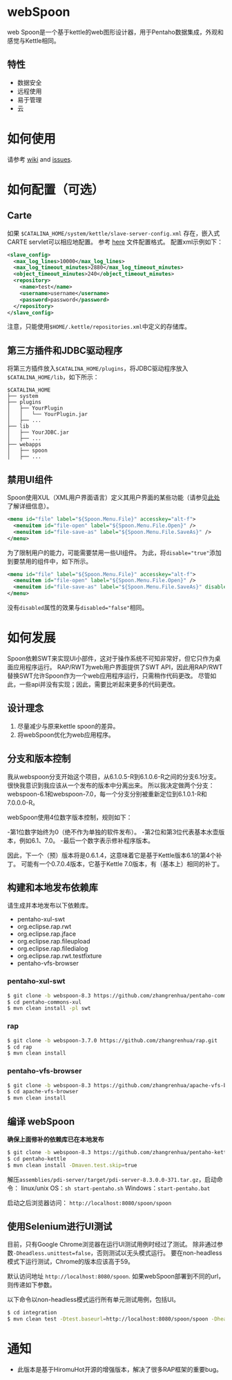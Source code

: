 # webSpoon

web Spoon是一个基于kettle的web图形设计器，用于Pentaho数据集成，外观和感觉与Kettle相同。

## 特性

- 数据安全
- 远程使用
- 易于管理
- 云

# 如何使用

请参考 [wiki](https://github.com/zhangrenhua/pentaho-kettle/wiki) and [issues](https://github.com/zhangrenhua/pentaho-kettle/issues).

# 如何配置（可选）

## Carte

如果 `$CATALINA_HOME/system/kettle/slave-server-config.xml` 存在，嵌入式CARTE servlet可以相应地配置。
参考 [here](https://wiki.pentaho.com/display/EAI/Carte+Configuration) 文件配置格式。
配置xml示例如下：

```xml
<slave_config>
  <max_log_lines>10000</max_log_lines>
  <max_log_timeout_minutes>2880</max_log_timeout_minutes>
  <object_timeout_minutes>240</object_timeout_minutes>
  <repository>
    <name>test</name>
    <username>username</username>
    <password>password</password>
  </repository>
</slave_config>
```

注意，只能使用`$HOME/.kettle/repositories.xml`中定义的存储库。

## 第三方插件和JDBC驱动程序

将第三方插件放入`$CATALINA_HOME/plugins`，将JDBC驱动程序放入`$CATALINA_HOME/lib`，如下所示：

```
$CATALINA_HOME
├── system
├── plugins
│   ├── YourPlugin
│   │   └── YourPlugin.jar
│   ├── ...
├── lib
│   ├── YourJDBC.jar
│   ├── ...
├── webapps
│   ├── spoon
│   ├── ...
```

## 禁用UI组件

Spoon使用XUL（XML用户界面语言）定义其用户界面的某些功能（请参见[此处](https://wiki.pentaho.com/display/ServerDoc2x/the+pentaho+XUL+Framework+Developer%27s+Guide)了解详细信息）。

```xml
<menu id="file" label="${Spoon.Menu.File}" accesskey="alt-f">
  <menuitem id="file-open" label="${Spoon.Menu.File.Open}" />
  <menuitem id="file-save-as" label="${Spoon.Menu.File.SaveAs}" />
</menu>
```

为了限制用户的能力，可能需要禁用一些UI组件。
为此，将`disable="true"`添加到要禁用的组件中，如下所示。

```xml
<menu id="file" label="${Spoon.Menu.File}" accesskey="alt-f">
  <menuitem id="file-open" label="${Spoon.Menu.File.Open}" />
  <menuitem id="file-save-as" label="${Spoon.Menu.File.SaveAs}" disabled="true" />
</menu>
```

没有`disabled`属性的效果与`disabled="false"`相同。

# 如何发展

Spoon依赖SWT来实现UI小部件，这对于操作系统不可知非常好，但它只作为桌面应用程序运行。
RAP/RWT为web用户界面提供了SWT API，因此用RAP/RWT替换SWT允许Spoon作为一个web应用程序运行，只需稍作代码更改。
尽管如此，一些api并没有实现；因此，需要比听起来更多的代码更改。

## 设计理念

1. 尽量减少与原来kettle spoon的差异。
2. 将webSpoon优化为web应用程序。

## 分支和版本控制

我从webspoon分支开始这个项目，从6.1.0.5-R到6.1.0.6-R之间的分支6.1分支。
很快我意识到我应该从一个发布的版本中分离出来。
所以我决定做两个分支：webspoon-6.1和webspoon-7.0，每一个分支分别被重新定位到6.1.0.1-R和7.0.0.0-R。

webSpoon使用4位数字版本控制，规则如下：

-第1位数字始终为0（绝不作为单独的软件发布）。
-第2位和第3位代表基本水壶版本，例如6.1、7.0。
-最后一个数字表示修补程序版本。

因此，下一个（预）版本将是0.6.1.4，这意味着它是基于Kettle版本6.1的第4个补丁。
可能有一个0.7.0.4版本，它基于Kettle 7.0版本，有（基本上）相同的补丁。

## 构建和本地发布依赖库

请生成并本地发布以下依赖库。

- pentaho-xul-swt
- org.eclipse.rap.rwt
- org.eclipse.rap.jface
- org.eclipse.rap.fileupload
- org.eclipse.rap.filedialog
- org.eclipse.rap.rwt.testfixture
- pentaho-vfs-browser

### pentaho-xul-swt

```bash
$ git clone -b webspoon-8.3 https://github.com/zhangrenhua/pentaho-commons-xul.git
$ cd pentaho-commons-xul
$ mvn clean install -pl swt
```

### rap

```bash
$ git clone -b webspoon-3.7.0 https://github.com/zhangrenhua/rap.git
$ cd rap
$ mvn clean install
```

### pentaho-vfs-browser

```bash
$ git clone -b webspoon-8.3 https://github.com/zhangrenhua/apache-vfs-browser.git
$ cd apache-vfs-browser
$ mvn clean install
```

## 编译 webSpoon

**确保上面修补的依赖库已在本地发布**

```bash
$ git clone -b webspoon-8.3 https://github.com/zhangrenhua/pentaho-kettle.git
$ cd pentaho-kettle
$ mvn clean install -Dmaven.test.skip=true
```

解压`assemblies/pdi-server/target/pdi-server-8.3.0.0-371.tar.gz`，启动命令：
linux/unix OS：`sh start-pentaho.sh`
Windows：`start-pentaho.bat`

启动之后浏览器访问：
`http://localhost:8080/spoon/spoon`

## 使用Selenium进行UI测试

目前，只有Google Chrome浏览器在运行UI测试用例时经过了测试。
除非通过参数`-Dheadless.unittest=false`，否则测试以无头模式运行。
要在non-headless模式下运行测试，Chrome的版本应该高于59。

默认访问地址 `http://localhost:8080/spoon`.
如果webSpoon部署到不同的url，则传递如下参数。

以下命令以non-headless模式运行所有单元测试用例，包括UI。

```bash
$ cd integration
$ mvn clean test -Dtest.baseurl=http://localhost:8080/spoon/spoon -Dheadless.unittest=false
```

# 通知

- 此版本是基于HiromuHot开源的增强版本，解决了很多RAP框架的重要bug。
